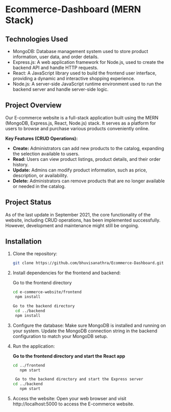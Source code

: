 # Ecommerce-Dashboard (MERN Stack)

## Technologies Used

- MongoDB: Database management system used to store product information, user data, and order details.
- Express.js: A web application framework for Node.js, used to create the backend API and handle HTTP requests.
- React: A JavaScript library used to build the frontend user interface, providing a dynamic and interactive shopping experience.
- Node.js: A server-side JavaScript runtime environment used to run the backend server and handle server-side logic.

## Project Overview

Our E-commerce website is a full-stack application built using the MERN (MongoDB, Express.js, React, Node.js) stack. It serves as a platform for users to browse and purchase various products conveniently online.

**Key Features (CRUD Operations):**

- **Create:** Administrators can add new products to the catalog, expanding the selection available to users.
- **Read:** Users can view product listings, product details, and their order history.
- **Update:** Admins can modify product information, such as price, description, or availability.
- **Delete:** Administrators can remove products that are no longer available or needed in the catalog.

## Project Status

As of the last update in September 2021, the core functionality of the website, including CRUD operations, has been implemented successfully. However, development and maintenance might still be ongoing.

## Installation

1. Clone the repository:
   ```bash
   git clone https://github.com/bhuvisanathra/Ecommerce-Dashboard.git
2. Install dependencies for the frontend and backend:

   Go to the frontend directory
   ```bash
   cd e-commerce-website/frontend
    npm install

   Go to the backend directory
    cd ../backend
    npm install

4. Configure the database:
    Make sure MongoDB is installed and running on your system.
    Update the MongoDB connection string in the backend configuration to match your MongoDB setup.

5. Run the application:

    **Go to the frontend directory and start the React app**
   ```bash
   cd ../frontend
      npm start

    Go to the backend directory and start the Express server
   cd ../backend
      npm start
   
7. Access the website:
      Open your web browser and visit http://localhost:5000 to access the E-commerce website.
